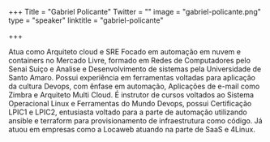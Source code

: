 +++
Title = "Gabriel Policante"
Twitter = ""
image = "gabriel-policante.png"
type = "speaker"
linktitle = "gabriel-policante"

+++

Atua como Arquiteto cloud e SRE Focado em automação em nuvem e containers no Mercado Livre, formado em Redes de Computadores pelo Senai Suiço e Analise e Desenvolvimento de sistemas pela Universidade de Santo Amaro. Possui experiência em ferramentas voltadas para aplicação da cultura Devops, com ênfase em automação, Aplicações de e-mail como Zimbra e Arquiteto Multi Cloud. É instrutor de cursos voltados ao Sistema Operacional Linux e Ferramentas do Mundo Devops, possui Certificação LPIC1 e LPIC2, entusiasta voltado para a parte de automação utilizando ansible e terraform para provisionamento de infraestrutura como código. Já atuou em empresas como a Locaweb atuando na parte de SaaS e 4Linux.
